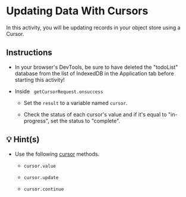 # Updating Data With Cursors

In this activity, you will be updating records in your object store using a Cursor.

## Instructions

- In your browser's DevTools, be sure to have deleted the "todoList" database from the list of IndexedDB in the Application tab before starting this activity!

- Inside ` getCursorRequest.onsuccess`

  - Set the `result` to a variable named `cursor`.

  - Check the status of each cursor's value and if it's equal to "in-progress", set the status to "complete".

## 💡 Hint(s)

- Use the following [cursor](https://developer.mozilla.org/en-US/docs/Web/API/IDBCursor) methods.

  - `cursor.value`

  - `cursor.update`

  - `cursor.continue`
